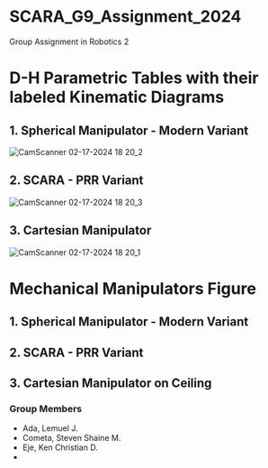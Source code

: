 # SCARA_G9_Assignment_2024
Group Assignment in Robotics 2

# D-H Parametric Tables with their labeled Kinematic Diagrams
## 1. Spherical Manipulator - Modern Variant
![CamScanner 02-17-2024 18 20_2](https://github.com/limwelwel/SCARA_G9_Assignment_2024/assets/157552825/e8c47dff-5478-4b1c-8f17-cd377a8a91f4)

## 2. SCARA - PRR Variant
![CamScanner 02-17-2024 18 20_3](https://github.com/limwelwel/SCARA_G9_Assignment_2024/assets/157552825/28f18327-0be2-415b-b0dc-bd96624506e2)

## 3. Cartesian Manipulator
![CamScanner 02-17-2024 18 20_1](https://github.com/limwelwel/SCARA_G9_Assignment_2024/assets/157552825/0dfb6281-7eb1-4e35-8eae-e4d845afc074)

# Mechanical Manipulators Figure
## 1. Spherical Manipulator - Modern Variant

## 2. SCARA - PRR Variant

## 3. Cartesian Manipulator on Ceiling

### Group Members
- Ada, Lemuel J.
- Cometa, Steven Shaine M.
- Eje, Ken Christian D.
-


